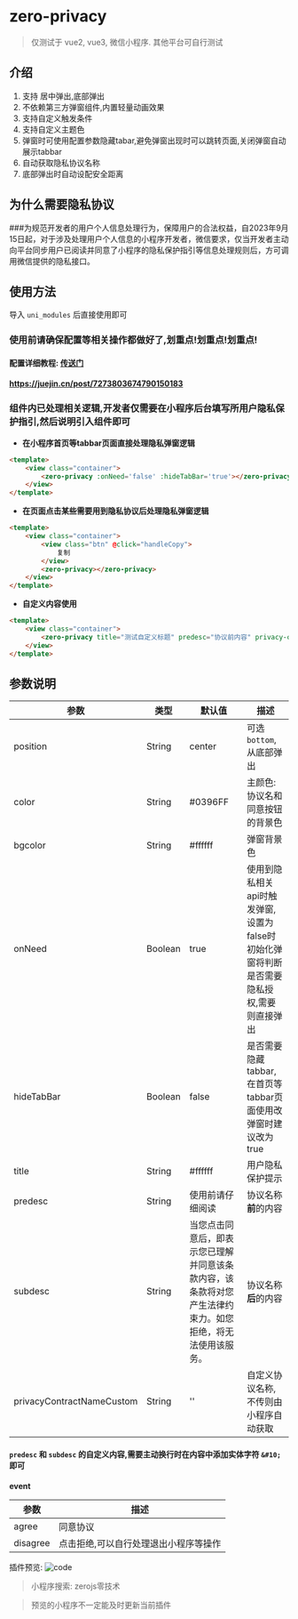 # zero-privacy

> 仅测试于 vue2, vue3, 微信小程序. 其他平台可自行测试

## 介绍

1. 支持 居中弹出,底部弹出
2. 不依赖第三方弹窗组件,内置轻量动画效果
3. 支持自定义触发条件
4. 支持自定义主题色
5. 弹窗时可使用配置参数隐藏tabar,避免弹窗出现时可以跳转页面,关闭弹窗自动展示tabbar
6. 自动获取隐私协议名称
7. 底部弹出时自动设配安全距离

## 为什么需要隐私协议
###为规范开发者的用户个人信息处理行为，保障用户的合法权益，自2023年9月15日起，对于涉及处理用户个人信息的小程序开发者，微信要求，仅当开发者主动向平台同步用户已阅读并同意了小程序的隐私保护指引等信息处理规则后，方可调用微信提供的隐私接口。

## 使用方法

导入 `uni_modules` 后直接使用即可

### **使用前请确保配置等相关操作都做好了,划重点!划重点!划重点!**

#### 配置详细教程: [传送门](https://juejin.cn/post/7273803674790150183)
#### https://juejin.cn/post/7273803674790150183

### 组件内已处理相关逻辑,开发者仅需要在小程序后台填写所用户隐私保护指引,然后说明引入组件即可


- **在小程序首页等tabbar页面直接处理隐私弹窗逻辑**

```html
<template>
	<view class="container">
		<zero-privacy :onNeed='false' :hideTabBar='true'></zero-privacy>
	</view>
</template>
```  

- **在页面点击某些需要用到隐私协议后处理隐私弹窗逻辑**
```html
<template>
	<view class="container">
		<view class="btn" @click="handleCopy">
			复制
		</view>
		<zero-privacy></zero-privacy>
	</view>
</template>
```  


- **自定义内容使用**

```html
<template>
	<view class="container">
		<zero-privacy title="测试自定义标题" predesc="协议前内容" privacy-contract-name-custom="<自定义名称及括号>" subdesc="协议后内容协议后内容协议后内容.&#10;主动换行"></zero-privacy>
	</view>
</template>
```    


## 参数说明

| 参数						| 类型		| 默认值																									| 描述																						|
| --------					| -------	| ------																									| ------------																				|
| position					| String	| center																									| 可选 `bottom`,从底部弹出																	|
| color						| String	| #0396FF																									| 主颜色: 协议名和同意按钮的背景色															|
| bgcolor					| String	| #ffffff																									| 弹窗背景色																				|
| onNeed					| Boolean	| true																										| 使用到隐私相关api时触发弹窗,设置为false时初始化弹窗将判断是否需要隐私授权,需要则直接弹出	|
| hideTabBar				| Boolean	| false																										| 是否需要隐藏tabbar,在首页等tabbar页面使用改弹窗时建议改为true								|
| title						| String	| #ffffff																									| 用户隐私保护提示																			|
| predesc					| String	|  使用前请仔细阅读																							|协议名称**前**的内容																		|
| subdesc					| String	| 当您点击同意后，即表示您已理解并同意该条款内容，该条款将对您产生法律约束力。如您拒绝，将无法使用该服务。	|协议名称**后**的内容																		|
|privacyContractNameCustom	|String		|''																											|自定义协议名称,不传则由小程序自动获取														|

#### `predesc` 和 `subdesc` 的自定义内容,需要主动换行时在内容中添加实体字符 `&#10;` 即可

**event**

|参数		|描述									|
|---		|---									|
|agree		|同意协议								|
|disagree	| 点击拒绝,可以自行处理退出小程序等操作	|


插件预览:
![code](https://img.zerojs.cn/mweb/we_code.jpg)

> 小程序搜索: zerojs零技术

> 预览的小程序不一定能及时更新当前插件
